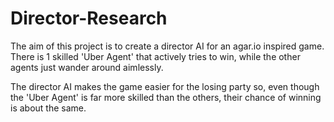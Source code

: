 # Director-Research
The aim of this project is to create a director AI for an agar.io inspired game.
There is 1 skilled 'Uber Agent' that actively tries to win,
while the other agents just wander around aimlessly.

The director AI makes the game easier
for the losing party so, even though the 'Uber Agent'
is far more skilled than the others, their chance of winning is about the same.
